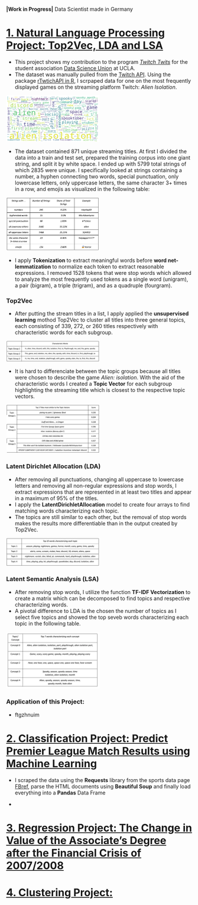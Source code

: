 **|Work in Progress|**
Data Scientist made in Germany

# [1. Natural Language Processing Project: Top2Vec, LDA and LSA]()

* This project shows my contribution to the program [*Twitch Twits*](https://medium.com/@ucladsu/analyzing-gaming-trends-with-stream-titles-and-viewer-statistics-4a6bc17385e5) for the student association [Data Science Union](https://www.datascienceunion.com/) at UCLA.
* The dataset was manually pulled from the [Twitch API](https://dev.twitch.tv/docs/api/). Using the package [rTwtichAPI in R](https://github.com/Freguglia/rTwitchAPI/blob/master/README.md), I scrpaped data for one on the most frequently displayed games on the streaming platform Twitch: *Alien Isolation*.
<img src="https://github.com/PaulKuhz/Paul_Schumacher/blob/main/images/cloud.png" width=50% height=50%>

* The dataset contained 871 unique streaming titles. At first I divided the data into a train and test set, prepared the training corpus into one giant string, and split it by white space. I ended up with 5799 total strings of which 2835 were unique. I specifically looked at strings containing a number, a hyphen connecting two words, special punctuation, only lowercase letters, only uppercase letters, the same character 3+ times in a row, and emojis as visualized in the following table:

<img src="https://github.com/PaulKuhz/Paul_Schumacher/blob/main/images/specia.png" width=50% height=50%>

* I apply **Tokenization** to extract meaningful words before **word net-lemmatization** to normalize each token to extract reasonable expressions. I removed 1528 tokens that were stop words which allowed to analyze the most frequently used tokens as a single word (unigram), a pair (bigram), a triple (trigram), and as a quadruple (fourgram).

### Top2Vec
* After putting the stream titles in a list, I apply applied the **unsupervised learning** mothod Top2Vec to cluster all titles into three general topics, each consisting of 339, 272, or 260 titles respectively with characteristic words for each subgroup.
<img src="https://github.com/PaulKuhz/Paul_Schumacher/blob/main/images/topvec.png" width=50% height=50%>

* It is hard to differenciate between the topic groups because all titles were chosen to describe the game *Alien: isolation*. With the aid of the characteristic words I created a **Topic Vector** for each subgroup highlighting the streaming title which is closest to the respective topic vectors.
<img src="https://github.com/PaulKuhz/Paul_Schumacher/blob/main/images/insta.png" width=50% height=50%>

### Latent Dirichlet Allocation (LDA)
 * After removing all punctuations, changing all uppercase to lowercase letters and removing all non-regular expressions and stop words, I extract expressions that are represented in at least two titles and appear in a maximum of 95% of the titles.
* I apply the **LatentDirichletAllocation** model to create four arrays to find matching words characterizing each topic.
* The topics are still similar to each other, but the removal of stop words makes the results more differentiable than in the output created by Top2Vec.
<img src="https://github.com/PaulKuhz/Paul_Schumacher/blob/main/images/lda.png" width=50% height=50%>

### Latent Semantic Analysis (LSA)
* After removing stop words, I utilize the function **TF-IDF Vectorization** to create a matrix which can be decomposed to find topics and respective characterizing words.
* A pivotal difference to LDA is the chosen the number of topics as I select five topics and showed the top seveb words characterizing each topic in the following table.
<img src="https://github.com/PaulKuhz/Paul_Schumacher/blob/main/images/thirdpic.png" width=50% height=50%>

### Application of this Project:
* ftgzhnuim


# [2. Classification Project: Predict Premier League Match Results using Machine Learning]()
* I scraped the data using the **Requests** library from the sports data page [FBref](https://fbref.com/en/), parse the HTML documents using **Beautiful Soup** and finally load everything into a **Pandas** Data Frame
+


# [3. Regression Project: The Change in Value of the Associate’s Degree after the Financial Crisis of 2007/2008]()

 



# [4. Clustering Project:]()
